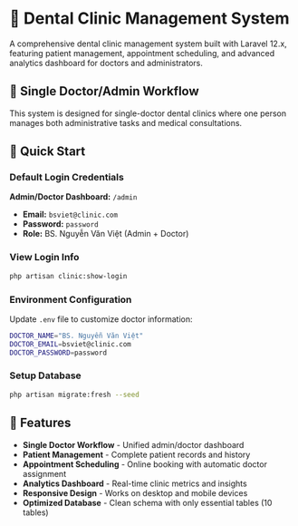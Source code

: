 # 🦷 Dental Clinic Management System

A comprehensive dental clinic management system built with Laravel 12.x, featuring patient management, appointment scheduling, and advanced analytics dashboard for doctors and administrators.

## 🏥 Single Doctor/Admin Workflow

This system is designed for single-doctor dental clinics where one person manages both administrative tasks and medical consultations.

## 🚀 Quick Start

### Default Login Credentials

**Admin/Doctor Dashboard:** `/admin`
- **Email:** `bsviet@clinic.com`
- **Password:** `password`
- **Role:** BS. Nguyễn Văn Việt (Admin + Doctor)

### View Login Info
```bash
php artisan clinic:show-login
```

### Environment Configuration

Update `.env` file to customize doctor information:
```bash
DOCTOR_NAME="BS. Nguyễn Văn Việt"
DOCTOR_EMAIL=bsviet@clinic.com
DOCTOR_PASSWORD=password
```

### Setup Database
```bash
php artisan migrate:fresh --seed
```

## 🔧 Features

- **Single Doctor Workflow** - Unified admin/doctor dashboard
- **Patient Management** - Complete patient records and history
- **Appointment Scheduling** - Online booking with automatic doctor assignment
- **Analytics Dashboard** - Real-time clinic metrics and insights
- **Responsive Design** - Works on desktop and mobile devices
- **Optimized Database** - Clean schema with only essential tables (10 tables)
